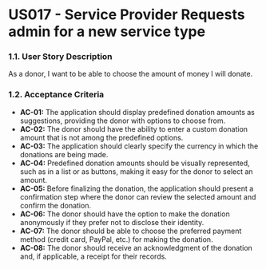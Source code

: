 # US017 - Service Provider Requests admin for a new service type

### 1.1. User Story Description

As a donor, I want to be able to choose the amount of money I will donate.

### 1.2. Acceptance Criteria

* **AC-01:** The application should display predefined donation amounts as suggestions, providing the donor with options to choose from.
* **AC-02:** The donor should have the ability to enter a custom donation amount that is not among the predefined options.
* **AC-03:** The application should clearly specify the currency in which the donations are being made.
* **AC-04:** Predefined donation amounts should be visually represented, such as in a list or as buttons, making it easy for the donor to select an amount.
* **AC-05:** Before finalizing the donation, the application should present a confirmation step where the donor can review the selected amount and confirm the donation.
* **AC-06:** The donor should have the option to make the donation anonymously if they prefer not to disclose their identity.
* **AC-07:** The donor should be able to choose the preferred payment method (credit card, PayPal, etc.) for making the donation.
* **AC-08:** The donor should receive an acknowledgment of the donation and, if applicable, a receipt for their records.
